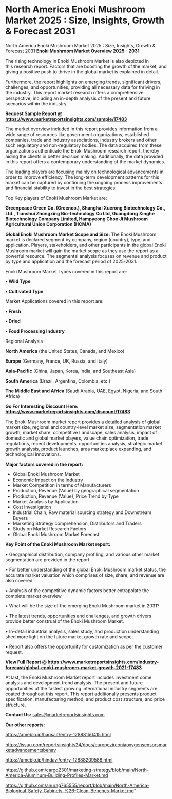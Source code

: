 # North America Enoki Mushroom Market 2025 : Size, Insights, Growth & Forecast 2031
 North America Enoki Mushroom Market 2025 : Size, Insights, Growth & Forecast 2031
<Strong> Enoki Mushroom Market Overview 2025 - 2031</strong>

The rising technology in Enoki Mushroom Market is also depicted in this research report. Factors that are boosting the growth of the market, and giving a positive push to thrive in the global market is explained in detail.

Furthermore, the report highlights on emerging trends, significant drivers, challenges, and opportunities, providing all necessary data for thriving in the industry. This report market research offers a comprehensive perspective, including an in-depth analysis of the present and future scenarios within the industry.

<strong>Request Sample Report @ <a href=https://www.marketreportsinsights.com/sample/17483>https://www.marketreportsinsights.com/sample/17483</a></strong>

The market overview included in this report provides information from a wide range of resources like government organizations, established companies, trade and industry associations, industry brokers and other such regulatory and non-regulatory bodies. The data acquired from these organizations authenticate the Enoki Mushroom research report, thereby aiding the clients in better decision making. Additionally, the data provided in this report offers a contemporary understanding of the market dynamics.

The leading players are focusing mainly on technological advancements in order to improve efficiency. The long-term development patterns for this market can be captured by continuing the ongoing process improvements and financial stability to invest in the best strategies.

Top Key players of Enoki Mushroom Market are:

<strong>Greenpeace Green Co. (Greenco.), Shanghai Xuerong Biotechnology Co., Ltd., Tianshui Zhongxing Bio-technology Co Ltd, Guangdong Xinghe Biotechnology Company Limited, Hampyeong Chon Ji Mushroom Agricultural Union Corporation (HCMA)</strong>

<strong><b>Global Enoki Mushroom Market Scope and Size:</b></strong>
The Enoki Mushroom market is declared segment by company, region (country), type, and application. Players, stakeholders, and other participants in the global Enoki Mushroom market will gain the market scope as they use the report as a powerful resource. The segmental analysis focuses on revenue and product by type and application and the forecast period of 2025-2031.

Enoki Mushroom Market Types covered in this report are:

<strong>• Wild Type

• Cultivated Type</strong>

Market Applications covered in this report are:

<strong>• Fresh

• Dried

• Food Processing Industry</strong> 

Regional Analysis

<strong>North America</strong> (the United States, Canada, and Mexico)

<strong>Europe</strong> (Germany, France, UK, Russia, and Italy)

<strong>Asia-Pacific</strong> (China, Japan, Korea, India, and Southeast Asia)

<strong>South America</strong> (Brazil, Argentina, Colombia, etc.)

<strong>The Middle East and Africa</strong> (Saudi Arabia, UAE, Egypt, Nigeria, and South Africa)

<strong>Go For Interesting Discount Here: <a href=https://www.marketreportsinsights.com/discount/17483>https://www.marketreportsinsights.com/discount/17483</a></strong>

The Enoki Mushroom market report provides a detailed analysis of global market size, regional and country-level market size, segmentation market growth, market share, competitive Landscape, sales analysis, impact of domestic and global market players, value chain optimization, trade regulations, recent developments, opportunities analysis, strategic market growth analysis, product launches, area marketplace expanding, and technological innovations.

<strong><b>Major factors covered in the report:</b></strong>
<ul>
  <li>Global Enoki Mushroom Market </li>
  <li>Economic Impact on the Industry</li>
  <li>Market Competition in terms of Manufacturers</li>
  <li>Production, Revenue (Value) by geographical segmentation</li>
  <li>Production, Revenue (Value), Price Trend by Type</li>
  <li>Market Analysis by Application</li>
  <li>Cost Investigation</li>
  <li>Industrial Chain, Raw material sourcing strategy and Downstream Buyers</li>
  <li>Marketing Strategy comprehension, Distributors and Traders</li>
  <li>Study on Market Research Factors</li>
  <li>Global Enoki Mushroom Market Forecast</li>
</ul>

<strong><b>Key Point of the Enoki Mushroom Market report:</b></strong>

• Geographical distribution, company profiling, and various other market segmentation are provided in the report.

• For better understanding of the global Enoki Mushroom market status, the accurate market valuation which comprises of size, share, and revenue are also covered.

• Analysis of the competitive dynamic factors better extrapolate the complete market overview

• What will be the size of the emerging Enoki Mushroom market in 2031?

• The latest trends, opportunities and challenges, and growth drivers provide better construal of the Enoki Mushroom Market.

• In-detail industrial analysis, sales study, and production understanding shed more light on the future market growth rate and scope.

• Report also offers the opportunity for customization as per the customer request.

<strong><b>View Full Report @ <a href=https://www.marketreportsinsights.com/industry-forecast/global-enoki-mushroom-market-growth-2021-17483>https://www.marketreportsinsights.com/industry-forecast/global-enoki-mushroom-market-growth-2021-17483</a></b></strong>


At last, the Enoki Mushroom Market report includes investment come analysis and development trend analysis. The present and future opportunities of the fastest growing international industry segments are coated throughout this report. This report additionally presents product specification, manufacturing method, and product cost structure, and price structure.

<strong>Contact Us:</strong>
sales@marketreportsinsights.com

<strong>Our other reports:</strong>

<a href=https://ameblo.jp/haqsaif/entry-12888150415.html>https://ameblo.jp/haqsaif/entry-12888150415.html</a>

<a href=https://issuu.com/reportsinsights24/docs/europezirconiaoxygensensorsmarketadvancementsbehav>https://issuu.com/reportsinsights24/docs/europezirconiaoxygensensorsmarketadvancementsbehav</a>

<a href=https://ameblo.jp/hindavi/entry-12888209588.html>https://ameblo.jp/hindavi/entry-12888209588.html</a>

<a href=https://github.com/cargo2301/marketing-strategy/blob/main/North-America-Aluminum-Building-Profiles-Market.md>https://github.com/cargo2301/marketing-strategy/blob/main/North-America-Aluminum-Building-Profiles-Market.md</a>

<a href=https://github.com/anurag765555/report/blob/main/North-America-Biological-Safety-Cabinets-%26-Clean-Benches-Market.md>https://github.com/anurag765555/report/blob/main/North-America-Biological-Safety-Cabinets-%26-Clean-Benches-Market.md</a>"
